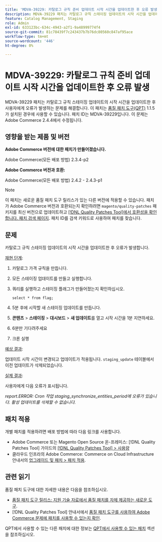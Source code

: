 ```yaml
---
title: 'MDVA-39229: 카탈로그 규칙 준비 업데이트 시작 시간을 업데이트한 후 오류 발생'
description: MDVA-39229 패치는 카탈로그 규칙 스테이징 업데이트의 시작 시간을 업데이트한 후 사용자에게 오류가 발생하는 문제를 해결합니다. 이 패치는 [Quality Patches Tool (QPT)](https://experienceleague.adobe.com/en/docs/commerce-knowledge-base/kb/announcements/commerce-announcements/magento-quality-patches-released-new-tool-to-self-serve-quality-patches) 1.1.5가 설치된 경우 사용할 수 있습니다. 패치 ID는 MDVA-39229입니다. 이 문제는 Adobe Commerce 2.4.4에서 수정됩니다.
feature: Catalog Management, Staging
role: Admin
exl-id: 633123bc-634c-4943-a2f1-9a48999774f4
source-git-commit: 81c78439f7c243437b7b76dc80560c847af95ace
workflow-type: tm+mt
source-wordcount: '446'
ht-degree: 0%

---
```


# MDVA-39229: 카탈로그 규칙 준비 업데이트 시작 시간을 업데이트한 후 오류 발생

MDVA-39229 패치는 카탈로그 규칙 스테이징 업데이트의 시작 시간을 업데이트한 후 사용자에게 오류가 발생하는 문제를 해결합니다. 이 패치는 [품질 패치 도구(QPT)](https://experienceleague.adobe.com/en/docs/commerce-knowledge-base/kb/announcements/commerce-announcements/magento-quality-patches-released-new-tool-to-self-serve-quality-patches) 1.1.5가 설치된 경우에 사용할 수 있습니다. 패치 ID는 MDVA-39229입니다. 이 문제는 Adobe Commerce 2.4.4에서 수정됩니다.

## 영향을 받는 제품 및 버전

**Adobe Commerce 버전에 대한 패치가 만들어졌습니다.**

Adobe Commerce(모든 배포 방법) 2.3.4-p2

**Adobe Commerce 버전과 호환:**

Adobe Commerce(모든 배포 방법) 2.4.2 - 2.4.3-p1

>[!NOTE]
>
>이 패치는 새로운 품질 패치 도구 릴리스가 있는 다른 버전에 적용할 수 있습니다. 패치가 Adobe Commerce 버전과 호환되는지 확인하려면 `magento/quality-patches` 패키지를 최신 버전으로 업데이트하고 [[!DNL Quality Patches Tool]에서 호환성을 확인합니다. 패치 검색 페이지](https://experienceleague.adobe.com/en/docs/commerce-knowledge-base/kb/announcements/commerce-announcements/magento-quality-patches-released-new-tool-to-self-serve-quality-patches). 패치 ID를 검색 키워드로 사용하여 패치를 찾습니다.

## 문제

카탈로그 규칙 스테이징 업데이트의 시작 시간을 업데이트한 후 오류가 발생합니다.

<u>재현 단계</u>:

1. 카탈로그 가격 규칙을 만듭니다.
1. 모든 스테이징 업데이트를 만들고 실행합니다.
1. 쿼리를 실행하고 스테이징 플래그가 만들어졌는지 확인하십시오.


   `select * from flag;`


1. 5분 후에 시작할 새 스테이징 업데이트를 만듭니다.
1. **콘텐츠** > **스테이징** > **대시보드** > **새 업데이트**&#x200B;를 열고 시작 시간을 1분 지연하세요.
1. 6분만 기다려주세요
1. 크론 실행

<u>예상 결과</u>:

업데이트 시작 시간이 변경되고 업데이트가 적용됩니다. `staging_update` 테이블에서 이전 업데이트가 삭제되었습니다.

<u>실제 결과</u>:

사용자에게 다음 오류가 표시됩니다.

*report.ERROR: Cron 작업 staging_synchronize_entities_period에 오류가 있습니다. 활성 업데이트를 삭제할 수 없습니다.*

## 패치 적용

개별 패치를 적용하려면 배포 방법에 따라 다음 링크를 사용합니다.

* Adobe Commerce 또는 Magento Open Source 온-프레미스: [!DNL Quality Patches Tool] 가이드의 [[!DNL Quality Patches Tool] > 사용량](/help/tools/quality-patches-tool/usage.md)
* 클라우드 인프라의 Adobe Commerce: Commerce on Cloud Infrastructure 안내서의 [업그레이드 및 패치 > 패치 적용](https://experienceleague.adobe.com/docs/commerce-cloud-service/user-guide/develop/upgrade/apply-patches.html).

## 관련 읽기

품질 패치 도구에 대한 자세한 내용은 다음을 참조하십시오.

* [품질 패치 도구 릴리스: 지원 기술 자료에서 품질 패치를 자체 제공하는 새로운 도구](https://experienceleague.adobe.com/en/docs/commerce-knowledge-base/kb/announcements/commerce-announcements/magento-quality-patches-released-new-tool-to-self-serve-quality-patches).
* [!DNL Quality Patches Tool] 안내서에서 [품질 패치 도구를 사용하여 Adobe Commerce 문제에 패치를 사용할 수 있는지 확인](/help/tools/quality-patches-tool/patches-available-in-qpt/check-patch-for-magento-issue-with-magento-quality-patches.md).

QPT에서 사용할 수 있는 다른 패치에 대한 정보는 [QPT에서 사용할 수 있는 패치](https://experienceleague.adobe.com/tools/commerce-quality-patches/index.html) 섹션을 참조하십시오.
